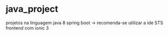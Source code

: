 # java_project
projetos na linguagem java 8
spring boot -> recomenda-se utilizar a ide STS 
frontend com ionic 3
